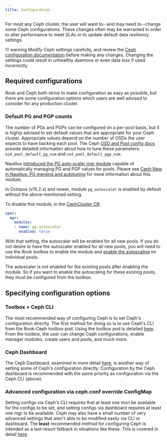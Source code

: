 ```yaml
---
title: Configuration
---
```


For most any Ceph cluster, the user will want to--and may need to--change some Ceph
configurations. These changes often may be warranted in order to alter performance to meet SLAs or
to update default data resiliency settings.

!!! warning
    Modify Ceph settings carefully, and review the
    [Ceph configuration documentation](https://docs.ceph.com/docs/master/rados/configuration/) before
    making any changes.
    Changing the settings could result in unhealthy daemons or even data loss if
    used incorrectly.

## Required configurations

Rook and Ceph both strive to make configuration as easy as possible, but there are some
configuration options which users are well advised to consider for any production cluster.

### Default PG and PGP counts

The number of PGs and PGPs can be configured on a per-pool basis, but it is highly advised to set
default values that are appropriate for your Ceph cluster. Appropriate values depend on the number
of OSDs the user expects to have backing each pool. The Ceph [OSD and Pool config
docs](https://docs.ceph.com/docs/master/rados/operations/placement-groups/#a-preselection-of-pg-num)
provide detailed information about how to tune these parameters: `osd_pool_default_pg_num` and `osd_pool_default_pgp_num`.

Nautilus [introduced the PG auto-scaler mgr module](https://ceph.com/rados/new-in-nautilus-pg-merging-and-autotuning/)
capable of automatically managing PG and PGP values for pools. Please see
[Ceph New in Nautilus: PG merging and autotuning](https://ceph.io/rados/new-in-nautilus-pg-merging-and-autotuning/)
for more information about this module.

In Octopus (v15.2.x) and newer, module `pg_autoscaler` is enabled by default without the above-mentioned setting.

To disable this module, in the [CephCluster CR](../../CRDs/ceph-cluster-crd.md#mgr-settings):

```yaml
spec:
  mgr:
    modules:
    - name: pg_autoscaler
      enabled: false
```

With that setting, the autoscaler will be enabled for all new pools. If you do not desire to have
the autoscaler enabled for all new pools, you will need to use the Rook toolbox to enable the module
and [enable the autoscaling](https://docs.ceph.com/docs/master/rados/operations/placement-groups/)
on individual pools.

The autoscaler is not enabled for the existing pools after enabling the module. So if you want to
enable the autoscaling for these existing pools, they must be configured from the toolbox.

## Specifying configuration options

### Toolbox + Ceph CLI

The most recommended way of configuring Ceph is to set Ceph's configuration directly. The first
method for doing so is to use Ceph's CLI from the Rook-Ceph toolbox pod. Using the toolbox pod is
detailed [here](../../Troubleshooting/ceph-toolbox.md). From the toolbox, the user can change Ceph configurations, enable
manager modules, create users and pools, and much more.

### Ceph Dashboard

The Ceph Dashboard, examined in more detail [here](../Monitoring/ceph-dashboard.md), is another way of setting
some of Ceph's configuration directly. Configuration by the Ceph dashboard is recommended with the
same priority as configuration via the Ceph CLI (above).

### Advanced configuration via ceph.conf override ConfigMap

Setting configs via Ceph's CLI requires that at least one mon be available for the configs to be
set, and setting configs via dashboard requires at least one mgr to be available. Ceph may also have
a small number of very advanced settings that aren't able to be modified easily via CLI or
dashboard. The **least** recommended method for configuring Ceph is intended as a last-resort
fallback in situations like these. This is covered in detail
[here](ceph-configuration.md#custom-cephconf-settings).
